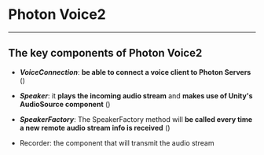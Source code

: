 # Photon Voice2
---

## The key components of Photon Voice2


- ***VoiceConnection***:  **be able to connect a voice client to Photon Servers** ()

- ***Speaker***:  it **plays the incoming audio stream** and **makes use of Unity's AudioSource component** ()

- ***SpeakerFactory***: The SpeakerFactory method will **be called every time a new remote audio stream info is received** ()

- Recorder:  the component that will transmit the audio stream